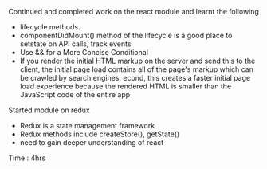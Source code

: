 Continued and completed work on the react module and learnt the following
- lifecycle methods.
- componentDidMount() method of the lifecycle is a good place to setstate on API calls, track events
- Use && for a More Concise Conditional
-  If you render the initial HTML markup on the server and send this to the client, the initial page load contains all of the page's markup which can be crawled by search engines. econd, this creates a faster initial page load experience because the rendered HTML is smaller than the JavaScript code of the entire app

Started module on redux
- Redux is a state management framework 
- Redux methods include createStore(), getState()
- need to gain deeper understanding of react

Time : 4hrs